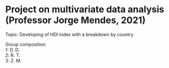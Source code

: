 # Project on multivariate data analysis </br> (Professor Jorge Mendes, 2021)
Topic: Developing of HDI index with a breakdown by country

Group composition </br>
1: D. D. </br>
2: R. T. </br>
3: Z. M. </br>
